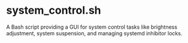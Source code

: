 # system_control.sh
A Bash script providing a GUI for system control tasks like brightness adjustment, system suspension, and managing systemd inhibitor locks.
